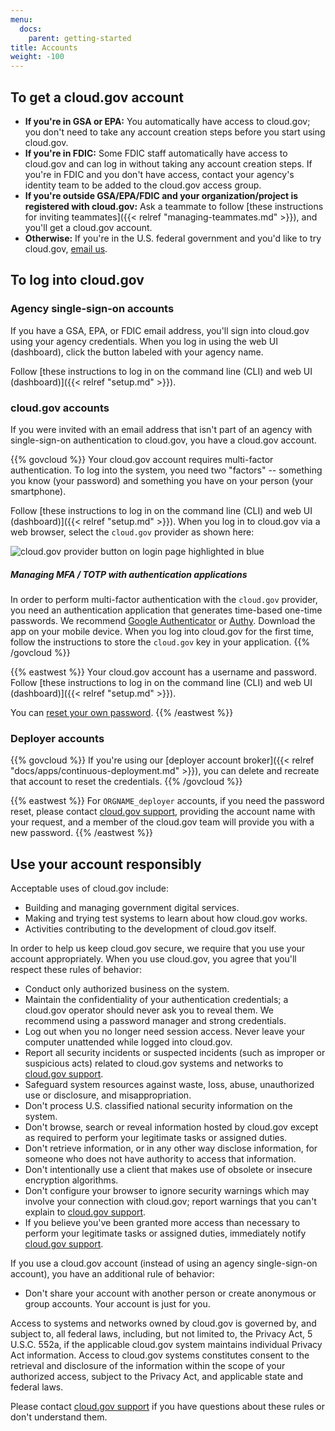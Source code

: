 ```yaml
---
menu:
  docs:
    parent: getting-started
title: Accounts
weight: -100
---
```


## To get a cloud.gov account

* **If you're in GSA or EPA:** You automatically have access to cloud.gov; you don't need to take any account creation steps before you start using cloud.gov.
* **If you're in FDIC:** Some FDIC staff automatically have access to cloud.gov and can log in without taking any account creation steps. If you're in FDIC and you don't have access, contact your agency's identity team to be added to the cloud.gov access group.
* **If you're outside GSA/EPA/FDIC and your organization/project is registered with cloud.gov:** Ask a teammate to follow [these instructions for inviting teammates]({{< relref "managing-teammates.md" >}}), and you'll get a cloud.gov account.
* **Otherwise:** If you're in the U.S. federal government and you'd like to try cloud.gov, [email us](/help/).

## To log into cloud.gov

### Agency single-sign-on accounts

If you have a GSA, EPA, or FDIC email address, you'll sign into cloud.gov using your agency credentials. When you log in using the web UI (dashboard), click the button labeled with your agency name.

Follow [these instructions to log in on the command line (CLI) and web UI (dashboard)]({{< relref "setup.md" >}}).

### cloud.gov accounts

If you were invited with an email address that isn't part of an agency with single-sign-on authentication to cloud.gov, you have a cloud.gov account.

{{% govcloud %}}
Your cloud.gov account requires multi-factor authentication. To log into the system, you need two "factors" -- something you know (your password) and something you have on your person (your smartphone).

Follow [these instructions to log in on the command line (CLI) and web UI (dashboard)]({{< relref "setup.md" >}}). When you log in to cloud.gov via a web browser, select the `cloud.gov` provider as shown here:

![cloud.gov provider button on login page highlighted in blue](/img/cloud-gov-idp-button-cropped.png "cloud.gov provider button to login page is highlighted in blue")

##### Managing MFA / TOTP with authentication applications

In order to perform multi-factor authentication with the `cloud.gov` provider, you need an authentication application that generates time-based one-time passwords. We recommend [Google Authenticator](https://support.google.com/accounts/answer/1066447?hl=en) or [Authy](https://www.authy.com/app/mobile). Download the app on your mobile device. When you log into cloud.gov for the first time, follow the instructions to store the `cloud.gov` key in your application.
{{% /govcloud %}}

{{% eastwest %}}
Your cloud.gov account has a username and password. Follow [these instructions to log in on the command line (CLI) and web UI (dashboard)]({{< relref "setup.md" >}}).

You can [reset your own password](https://login.cloud.gov/forgot_password).
{{% /eastwest %}}

### Deployer accounts

{{% govcloud %}}
If you're using our [deployer account broker]({{< relref "docs/apps/continuous-deployment.md" >}}), you can delete and recreate that account to reset the credentials.
{{% /govcloud %}}

{{% eastwest %}}
For `ORGNAME_deployer` accounts, if you need the password reset, please contact [cloud.gov support](/help/), providing the account name with your request, and a member of the cloud.gov team will provide you with a new password.
{{% /eastwest %}}

## Use your account responsibly

Acceptable uses of cloud.gov include:

* Building and managing government digital services.
* Making and trying test systems to learn about how cloud.gov works.
* Activities contributing to the development of cloud.gov itself.

In order to help us keep cloud.gov secure, we require that you use your account appropriately. When you use cloud.gov, you agree that you'll respect these rules of behavior:

- Conduct only authorized business on the system.
- Maintain the confidentiality of your authentication credentials; a cloud.gov operator should never ask you to reveal them. We recommend using a password manager and strong credentials.
- Log out when you no longer need session access. Never leave your computer unattended while logged into cloud.gov.
- Report all security incidents or suspected incidents (such as improper or suspicious acts) related to cloud.gov systems and networks to [cloud.gov support](/help/).
- Safeguard system resources against waste, loss, abuse, unauthorized use or disclosure, and misappropriation.
- Don't process U.S. classified national security information on the system.
- Don't browse, search or reveal information hosted by cloud.gov except as required to perform your legitimate tasks or assigned duties.
- Don't retrieve information, or in any other way disclose information, for someone who does not have authority to access that information.
- Don't intentionally use a client that makes use of obsolete or insecure encryption algorithms.
- Don't configure your browser to ignore security warnings which may involve your connection with cloud.gov; report warnings that you can't explain to [cloud.gov support](/help/).
- If you believe you've been granted more access than necessary to perform your legitimate tasks or assigned duties, immediately notify [cloud.gov support](/help/).

If you use a cloud.gov account (instead of using an agency single-sign-on account), you have an additional rule of behavior:

- Don't share your account with another person or create anonymous or group accounts. Your account is just for you.

Access to systems and networks owned by cloud.gov is governed by, and subject to, all federal laws, including, but not limited to, the Privacy Act, 5 U.S.C. 552a, if the applicable cloud.gov system maintains individual Privacy Act information. Access to cloud.gov systems constitutes consent to the retrieval and disclosure of the information within the scope of your authorized access, subject to the Privacy Act, and applicable state and federal laws.

Please contact [cloud.gov support](/help/) if you have questions about these rules or don't understand them.
